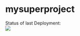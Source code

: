 # mysuperproject

Status of last Deployment: <br>
<img src="https://github.com/Alexgena/mysuperproject/workfollows/My-actions/badge.svg?branch=main"><br>
